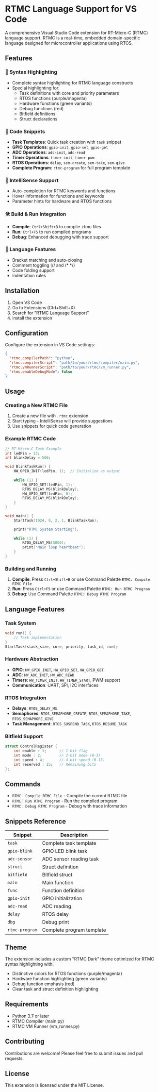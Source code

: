 # RTMC Language Support for VS Code

A comprehensive Visual Studio Code extension for RT-Micro-C (RTMC) language support. RTMC is a real-time, embedded domain-specific language designed for microcontroller applications using RTOS.

## Features

### 🎨 **Syntax Highlighting**
- Complete syntax highlighting for RTMC language constructs
- Special highlighting for:
  - Task definitions with core and priority parameters
  - RTOS functions (purple/magenta)
  - Hardware functions (green variants)
  - Debug functions (red)
  - Bitfield definitions
  - Struct declarations

### 📝 **Code Snippets**
- **Task Templates**: Quick task creation with `task` snippet
- **GPIO Operations**: `gpio-init`, `gpio-set`, `gpio-get`
- **ADC Operations**: `adc-init`, `adc-read`
- **Timer Operations**: `timer-init`, `timer-pwm`
- **RTOS Operations**: `delay`, `sem-create`, `sem-take`, `sem-give`
- **Complete Program**: `rtmc-program` for full program template

### 🔧 **IntelliSense Support**
- Auto-completion for RTMC keywords and functions
- Hover information for functions and keywords
- Parameter hints for hardware and RTOS functions

### 🛠️ **Build & Run Integration**
- **Compile**: `Ctrl+Shift+B` to compile .rtmc files
- **Run**: `Ctrl+F5` to run compiled programs
- **Debug**: Enhanced debugging with trace support

### 🎯 **Language Features**
- Bracket matching and auto-closing
- Comment toggling (// and /* */)
- Code folding support
- Indentation rules

## Installation

1. Open VS Code
2. Go to Extensions (Ctrl+Shift+X)
3. Search for "RTMC Language Support"
4. Install the extension

## Configuration

Configure the extension in VS Code settings:

```json
{
  "rtmc.compilerPath": "python",
  "rtmc.compilerScript": "path/to/your/rtmc/compiler/main.py",
  "rtmc.vmRunnerScript": "path/to/your/rtmc/vm_runner.py",
  "rtmc.enableDebugMode": false
}
```

## Usage

### Creating a New RTMC File

1. Create a new file with `.rtmc` extension
2. Start typing - IntelliSense will provide suggestions
3. Use snippets for quick code generation

### Example RTMC Code

```c
// RT-Micro-C Task Example
int ledPin = 13;
int blinkDelay = 500;

void BlinkTaskRun() {
    HW_GPIO_INIT(ledPin, 1);  // Initialize as output
    
    while (1) {
        HW_GPIO_SET(ledPin, 1);
        RTOS_DELAY_MS(blinkDelay);
        HW_GPIO_SET(ledPin, 0);
        RTOS_DELAY_MS(blinkDelay);
    }
}

void main() {
    StartTask(1024, 0, 2, 1, BlinkTaskRun);

    print("RTMC System Starting");
    
    while (1) {
        RTOS_DELAY_MS(5000);
        print("Main loop heartbeat");
    }
}
```

### Building and Running

1. **Compile**: Press `Ctrl+Shift+B` or use Command Palette `RTMC: Compile RTMC File`
2. **Run**: Press `Ctrl+F5` or use Command Palette `RTMC: Run RTMC Program`
3. **Debug**: Use Command Palette `RTMC: Debug RTMC Program`

## Language Features

### Task System
```c
void run() {
    // Task implementation
}
StartTask(stack_size, core, priority, task_id, run);
```

### Hardware Abstraction
- **GPIO**: `HW_GPIO_INIT`, `HW_GPIO_SET`, `HW_GPIO_GET`
- **ADC**: `HW_ADC_INIT`, `HW_ADC_READ`
- **Timers**: `HW_TIMER_INIT`, `HW_TIMER_START`, PWM support
- **Communication**: UART, SPI, I2C interfaces

### RTOS Integration
- **Delays**: `RTOS_DELAY_MS`
- **Semaphores**: `RTOS_SEMAPHORE_CREATE`, `RTOS_SEMAPHORE_TAKE`, `RTOS_SEMAPHORE_GIVE`
- **Task Management**: `RTOS_SUSPEND_TASK`, `RTOS_RESUME_TASK`

### Bitfield Support
```c
struct ControlRegister {
    int enable : 1;      // 1-bit flag
    int mode : 2;        // 2-bit mode (0-3)
    int speed : 4;       // 4-bit speed (0-15)
    int reserved : 25;   // Remaining bits
};
```

## Commands

- `RTMC: Compile RTMC File` - Compile the current RTMC file
- `RTMC: Run RTMC Program` - Run the compiled program
- `RTMC: Debug RTMC Program` - Debug with trace information

## Snippets Reference

| Snippet | Description |
|---------|-------------|
| `task` | Complete task template |
| `gpio-blink` | GPIO LED blink task |
| `adc-sensor` | ADC sensor reading task |
| `struct` | Struct definition |
| `bitfield` | Bitfield struct |
| `main` | Main function |
| `func` | Function definition |
| `gpio-init` | GPIO initialization |
| `adc-read` | ADC reading |
| `delay` | RTOS delay |
| `dbg` | Debug print |
| `rtmc-program` | Complete program template |

## Theme

The extension includes a custom "RTMC Dark" theme optimized for RTMC syntax highlighting with:
- Distinctive colors for RTOS functions (purple/magenta)
- Hardware function highlighting (green variants)
- Debug function emphasis (red)
- Clear task and struct definition highlighting

## Requirements

- Python 3.7 or later
- RTMC Compiler (main.py)
- RTMC VM Runner (vm_runner.py)

## Contributing

Contributions are welcome! Please feel free to submit issues and pull requests.

## License

This extension is licensed under the MIT License.
